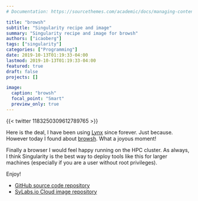 ```yaml
---
# Documentation: https://sourcethemes.com/academic/docs/managing-content/

title: "browsh"
subtitle: "Singularity recipe and image"
summary: "Singularity recipe and image for browsh"
authors: ["icaoberg"]
tags: ["singularity"]
categories: ["Programming"]
date: 2019-10-13T01:19:33-04:00
lastmod: 2019-10-13T01:19:33-04:00
featured: true
draft: false
projects: []

image:
  caption: "browsh"
  focal_point: "Smart"
  preview_only: true
---
```


{{< twitter 1183250309612789765 >}}

Here is the deal, I have been using [Lynx](http://lynx.browser.org/) since forever. Just because. However today I found about [browsh](https://www.brow.sh/). What a joyous moment!

Finally a browser I would feel happy running on the HPC cluster. As always, I think Singularity is the best way to deploy tools like this for larger machines (especially if you are a user without root privileges).

Enjoy!

* [GitHub source code repository](https://github.com/icaoberg/singularity-browsh)
* [SyLabs.io Cloud image repository](https://cloud.sylabs.io/library/icaoberg/default/browsh)
